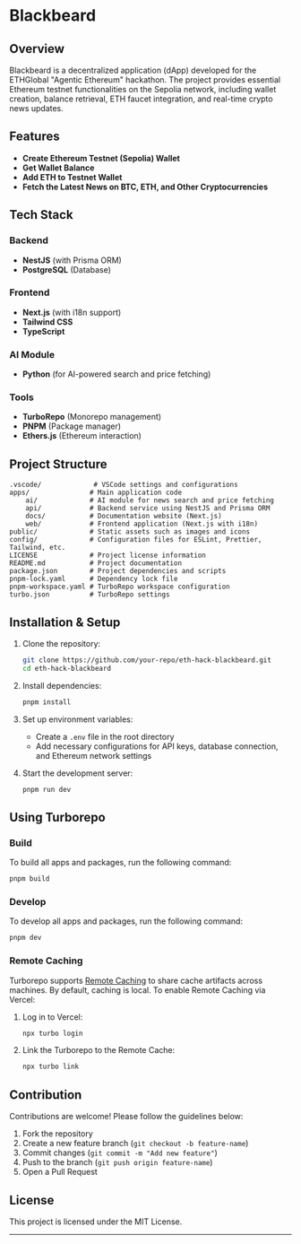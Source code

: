 # Blackbeard

## Overview
Blackbeard is a decentralized application (dApp) developed for the ETHGlobal "Agentic Ethereum" hackathon. The project provides essential Ethereum testnet functionalities on the Sepolia network, including wallet creation, balance retrieval, ETH faucet integration, and real-time crypto news updates.

## Features
- **Create Ethereum Testnet (Sepolia) Wallet**
- **Get Wallet Balance**
- **Add ETH to Testnet Wallet**
- **Fetch the Latest News on BTC, ETH, and Other Cryptocurrencies**

## Tech Stack
### Backend
- **NestJS** (with Prisma ORM)
- **PostgreSQL** (Database)

### Frontend
- **Next.js** (with i18n support)
- **Tailwind CSS**
- **TypeScript**

### AI Module
- **Python** (for AI-powered search and price fetching)

### Tools
- **TurboRepo** (Monorepo management)
- **PNPM** (Package manager)
- **Ethers.js** (Ethereum interaction)

## Project Structure
```
.vscode/             # VSCode settings and configurations
apps/               # Main application code
    ai/             # AI module for news search and price fetching
    api/            # Backend service using NestJS and Prisma ORM
    docs/           # Documentation website (Next.js)
    web/            # Frontend application (Next.js with i18n)
public/             # Static assets such as images and icons
config/             # Configuration files for ESLint, Prettier, Tailwind, etc.
LICENSE             # Project license information
README.md           # Project documentation
package.json        # Project dependencies and scripts
pnpm-lock.yaml      # Dependency lock file
pnpm-workspace.yaml # TurboRepo workspace configuration
turbo.json          # TurboRepo settings
```

## Installation & Setup
1. Clone the repository:
   ```sh
   git clone https://github.com/your-repo/eth-hack-blackbeard.git
   cd eth-hack-blackbeard
   ```

2. Install dependencies:
   ```sh
   pnpm install
   ```

3. Set up environment variables:
   - Create a `.env` file in the root directory
   - Add necessary configurations for API keys, database connection, and Ethereum network settings

4. Start the development server:
   ```sh
   pnpm run dev
   ```

## Using Turborepo
### Build
To build all apps and packages, run the following command:
```sh
pnpm build
```

### Develop
To develop all apps and packages, run the following command:
```sh
pnpm dev
```

### Remote Caching
Turborepo supports [Remote Caching](https://turbo.build/repo/docs/core-concepts/remote-caching) to share cache artifacts across machines. By default, caching is local. To enable Remote Caching via Vercel:
1. Log in to Vercel:
   ```sh
   npx turbo login
   ```
2. Link the Turborepo to the Remote Cache:
   ```sh
   npx turbo link
   ```

## Contribution
Contributions are welcome! Please follow the guidelines below:
1. Fork the repository
2. Create a new feature branch (`git checkout -b feature-name`)
3. Commit changes (`git commit -m "Add new feature"`)
4. Push to the branch (`git push origin feature-name`)
5. Open a Pull Request

## License
This project is licensed under the MIT License.

---
